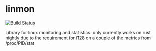 # linmon

[![Build Status](https://travis-ci.org/william20111/linmon.svg?branch=master)](https://travis-ci.org/william20111/linmon)

Library for linux monitoring and statistics. only currently works on rust nightly due to the requirement for i128 on a couple of the metrics from /proc/PID/stat
